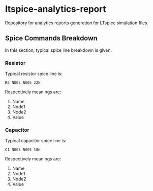 # ltspice-analytics-report
Repository for analytics reports generation for LTspice simulation files.




## Spice Commands Breakdown
In this section, typical spice line breakdown is given.

### Resistor
Typical resistor spice line is:

    R5 N003 N005 22k
    
Respectively meanings are:
1. Name
2. Node1
3. Node2 
4. Value 

   
### Capacitor
Typical capacitor spice line is:
    
    C1 N003 N005 10n

Respectively meanings are:
1. Name
2. Node1
3. Node2 
4. Value
    
